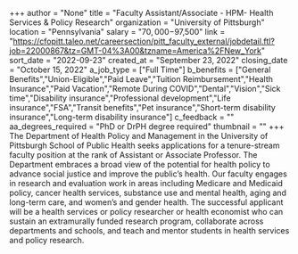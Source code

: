 +++
author = "None"
title = "Faculty Assistant/Associate - HPM- Health Services & Policy Research"
organization = "University of Pittsburgh"
location = "Pennsylvania"
salary = "$70,000-$97,500"
link = "https://cfopitt.taleo.net/careersection/pitt_faculty_external/jobdetail.ftl?job=22000867&tz=GMT-04%3A00&tzname=America%2FNew_York"
sort_date = "2022-09-23"
created_at = "September 23, 2022"
closing_date = "October 15, 2022"
a_job_type = ["Full Time"]
b_benefits = ["General Benefits","Union-Eligible","Paid Leave","Tuition Reimbursement","Health Insurance","Paid Vacation","Remote During COVID","Dental","Vision","Sick time","Disability insurance","Professional development","Life insurance","FSA","Transit benefits","Pet insurance","Short-term disability insurance","Long-term disability insurance"]
c_feedback = ""
aa_degrees_required = "PhD or DrPH degree required"
thumbnail = ""
+++
The Department of Health Policy and Management in the University of Pittsburgh School of Public Health seeks applications for a tenure-stream faculty position at the rank of Assistant or Associate Professor. The Department embraces a broad view of the potential for health policy to advance social justice and improve the public’s health. Our faculty engages in research and evaluation work in areas including Medicare and Medicaid policy, cancer health services, substance use and mental health, aging and long-term care, and women’s and gender health. The successful applicant will be a health services or policy researcher or health economist who can sustain an extramurally funded research program, collaborate across departments and schools, and teach and mentor students in health services and policy research. 